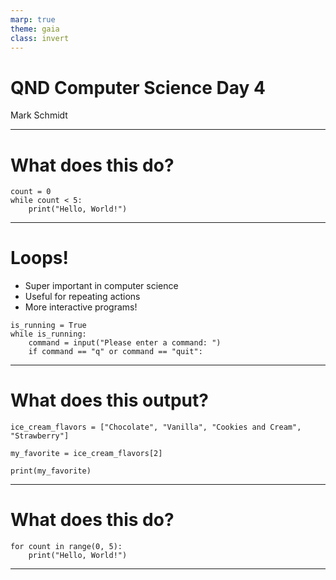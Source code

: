 ```yaml
---
marp: true
theme: gaia
class: invert
---
```


# QND Computer Science Day 4
Mark Schmidt

--- 

# What does this do?

```
count = 0
while count < 5:
    print("Hello, World!")

```

---

# Loops!

- Super important in computer science
- Useful for repeating actions
- More interactive programs!

```
is_running = True
while is_running:
    command = input("Please enter a command: ")
    if command == "q" or command == "quit":

```

---

# What does this output?
```
ice_cream_flavors = ["Chocolate", "Vanilla", "Cookies and Cream", "Strawberry"]

my_favorite = ice_cream_flavors[2]

print(my_favorite)

```

---

# What does this do?

```
for count in range(0, 5):
    print("Hello, World!")
```

--- 


